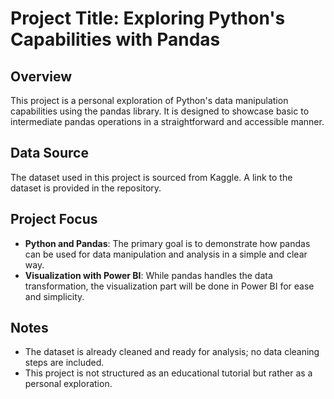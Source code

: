 # Project Title: Exploring Python's Capabilities with Pandas

## Overview

This project is a personal exploration of Python's data manipulation capabilities using the pandas library. It is designed to showcase basic to intermediate pandas operations in a straightforward and accessible manner.

## Data Source

The dataset used in this project is sourced from Kaggle. A link to the dataset is provided in the repository.

## Project Focus

* **Python and Pandas**: The primary goal is to demonstrate how pandas can be used for data manipulation and analysis in a simple and clear way.
* **Visualization with Power BI**: While pandas handles the data transformation, the visualization part will be done in Power BI for ease and simplicity.

## Notes

* The dataset is already cleaned and ready for analysis; no data cleaning steps are included.
* This project is not structured as an educational tutorial but rather as a personal exploration.

